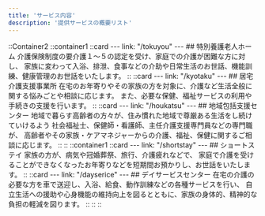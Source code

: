 ```yaml
---
title: 'サービス内容'
description: '提供サービスの概要リスト'
---
```


::Container2
    ::container1
        ::card
        ---
        link: "/tokuyou"
        ---
        ## 特別養護老人ホーム
        介護保険制度の要介護１～５の認定を受け、家庭での介護が困難な方に対し、 家族に変わって入浴、排泄、食事などの介助や日常生活のお世話、機能訓練、健康管理のお世話をいたします。
        ::
        ::card
        ---
        link: "/kyotaku"
        ---
        ## 居宅介護支援事業所
        在宅のお年寄りやその家族の方を対象に、介護など生活全般に関する悩みごとや相談に応じます。 また、必要な保健、福祉サービスの利用や手続きの支援を行います。
        ::
        ::card
        ---
        link: "/houkatsu"
        ---
        ## 地域包括支援センター
        地域で暮らす高齢者の方々が、住み慣れた地域で尊厳ある生活をし続けていけるよう 社会福祉士、保健師・看護師、主任介護支援専門員などの専門職が、 高齢者やその家族・ケアマネジャーからの介護、福祉、保健に関するご相談に応じます。
        ::
    ::
    ::container1
        ::card
        ---
        link: "/shortstay"
        ---
        ## ショートステイ
        家族の方が、病気や冠婚葬祭、旅行、介護疲れなどで、 家庭で介護を受けることができなくなったお年寄りなどを短期間お預かりし、お世話をいたします。
        ::
        ::card
        ---
        link: "/dayserice"
        ---
        ## デイサービスセンター
        在宅の介護の必要な方を車で送迎し、入浴、給食、動作訓練などの各種サービスを行い、 自立生活への援助や心身機能の維持向上を図るとともに、家族の身体的、精神的な負担の軽減を図ります。
        ::
    ::
::